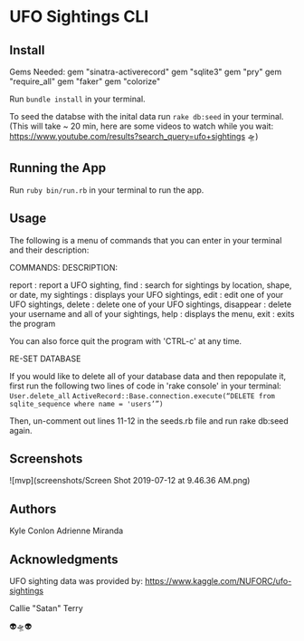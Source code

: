 UFO Sightings CLI
========================

## Install

Gems Needed: 
    gem "sinatra-activerecord"
    gem "sqlite3"
    gem "pry"
    gem "require_all"
    gem "faker"
    gem "colorize"

Run `bundle install` in your terminal.

To seed the databse with the inital data run `rake db:seed` in your terminal. (This will take ~ 20 min, here are some videos to watch while you wait: https://www.youtube.com/results?search_query=ufo+sightings 🛸)

## Running the App

Run `ruby bin/run.rb` in your terminal to run the app.

## Usage

The following is a menu of commands that you can enter in your terminal and their description:

COMMANDS:         DESCRIPTION:

report :          report a UFO sighting,
find :            search for sightings by location, shape, or date,
my sightings :    displays your UFO sightings,
edit :            edit one of your UFO sightings,
delete :          delete one of your UFO sightings,
disappear :       delete your username and all of your sightings,
help :            displays the menu,
exit :            exits the program

You can also force quit the program with 'CTRL-c' at any time.

RE-SET DATABASE

If you would like to delete all of your database data and then repopulate it, first run the following two lines of code in 'rake console' in your terminal: 
    `User.delete_all`
    `ActiveRecord::Base.connection.execute(“DELETE from sqlite_sequence where name = 'users’”)`

Then, un-comment out lines 11-12 in the seeds.rb file and run rake db:seed again.

## Screenshots

![mvp](screenshots/Screen Shot 2019-07-12 at 9.46.36 AM.png)

## Authors

Kyle Conlon
Adrienne Miranda

## Acknowledgments

UFO sighting data was provided by: https://www.kaggle.com/NUFORC/ufo-sightings

Callie "Satan" Terry

👽🛸👽

